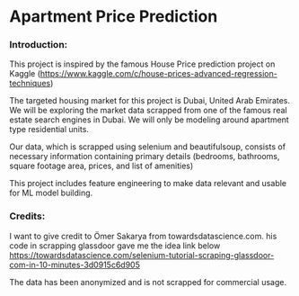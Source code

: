 # Apartment Price Prediction

### Introduction:
This project is inspired by the famous House Price prediction project on Kaggle (https://www.kaggle.com/c/house-prices-advanced-regression-techniques) 

The targeted housing market for this project is Dubai, United Arab Emirates. We will be exploring the market data scrapped from one of the famous real estate search engines in Dubai. We will only be modeling around apartment type residential units.

Our data, which is scrapped using selenium and beautifulsoup, consists of necessary information containing primary details (bedrooms, bathrooms, square footage area, prices, and list of amenities)

This project includes feature engineering to make data relevant and usable for ML model building.

### Credits:
I want to give credit to Ömer Sakarya from towardsdatascience.com. his code in scrapping glassdoor gave me the idea link below
https://towardsdatascience.com/selenium-tutorial-scraping-glassdoor-com-in-10-minutes-3d0915c6d905

The data has been anonymized and is not scrapped for commercial usage.
